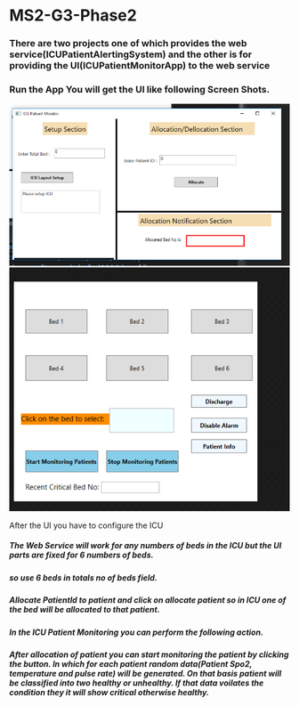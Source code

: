 # MS2-G3-Phase2
### There are two projects one of which provides the web service(ICUPatientAlertingSystem) and the other is for providing the UI(ICUPatientMonitorApp) to the web service
### Run the App You will get the UI like following Screen Shots.

![Test Image 1](https://github.com/tomarkajal17/MS2-G3-Phase2/blob/master/Reports/UI_1.png)
![Test Image 2](https://github.com/tomarkajal17/MS2-G3-Phase2/blob/master/Reports/UI_2.png)

After the UI you have to configure the ICU
##### The Web Service will work for any numbers of beds in the ICU but the UI parts are fixed for 6 numbers of beds.
##### so use 6 beds in totals no of beds field.
##### Allocate PatientId to patient and click on allocate patient so in ICU one of the bed will be allocated to that patient.
##### In the ICU Patient Monitoring you can perform the following action.
##### After allocation of patient you can start monitoring the patient by clicking the button. In which for each patient random data(Patient Spo2, temperature and pulse rate) will be generated. On that basis patient will be classified into two healthy or unhealthy. If that data voilates the condition they it will show critical otherwise healthy.

